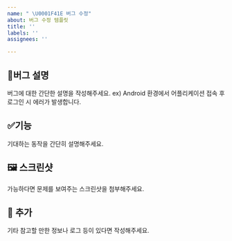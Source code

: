 ```yaml
---
name: " \U0001F41E 버그 수정"
about: 버그 수정 템플릿
title: ''
labels: ''
assignees: ''

---
```


## 🐞버그 설명
버그에 대한 간단한 설명을 작성해주세요.
ex) Android 환경에서 어플리케이션 접속 후 로그인 시 에러가 발생합니다.

## ✅기능
기대하는 동작을 간단히 설명해주세요.

## 🖼️ 스크린샷
가능하다면 문제를 보여주는 스크린샷을 첨부해주세요.

## 🧩 추가
기타 참고할 만한 정보나 로그 등이 있다면 작성해주세요.
